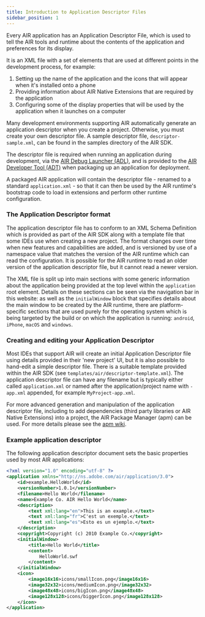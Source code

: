 ```yaml
---
title: Introduction to Application Descriptor Files
sidebar_position: 1
---
```


Every AIR application has an Application Descriptor File, which is used to tell the AIR tools and runtime about the contents of the application and preferences for its display.

It is an XML file with a set of elements that are used at different points in the development process, for example:

1. Setting up the name of the application and the icons that will appear when it's installed onto a phone
2. Providing information about AIR Native Extensions that are required by the application
3. Configuring some of the display properties that will be used by the application when it launches on a computer

Many development environments supporting AIR automatically generate an application descriptor when you create a project. Otherwise, you must create your own descriptor file. A sample descriptor file, `descriptor-sample.xml`, can be found in the samples directory of the AIR SDK.

The descriptor file is required when running an application during development, via the [AIR Debug Launcher (ADL)](../air-debug-launcher), and is provided to the [AIR Developer Tool (ADT)](../air-developer-tool/index) when packaging up an application for deployment.

A packaged AIR application will contain the descriptor file - renamed to a standard `application.xml` - so that it can then be used by the AIR runtime's bootstrap code to load in extensions and perform other runtime configuration.

### The Application Descriptor format

The application descriptor file has to conform to an XML Schema Definition which is provided as part of the AIR SDK along with a template file that some IDEs use when creating a new project.
The format changes over time when new features and capabilities are added, and is versioned by use of a namespace value that matches the version of the AIR runtime which can read the configuration.
It is possible for the AIR runtime to read an older version of the application descriptor file, but it cannot read a newer version.

The XML file is split up into main sections with some generic information about the application being provided at the top level within the `application` root element. Details on these sections can be
seen via the navigation bar in this website: as well as the `initialWindow` block that specifies details about the main window to be created by the AIR runtime, there are platform-specific sections that
are used purely for the operating system which is being targeted by the build or on which the application is running: `android`, `iPhone`, `macOS` and `windows`.

### Creating and editing your Application Descriptor

Most IDEs that support AIR will create an initial Application Descriptor file using details provided in their 'new project' UI, but it is also possible to hand-edit a simple descriptor file.
There is a suitable template provided within the AIR SDK (see `templates/air/descriptor-template.xml`). The application descriptor file can have any filename but is typically either called `application.xml`
or named after the application/project name with `-app.xml` appended, for example `MyProject-app.xml`.

For more advanced generation and manipulation of the application descriptor file, including to add dependencies (third party libraries or AIR Native Extensions) into a project, the
AIR Package Manager (apm) can be used. For more details please see the [apm wiki](https://github.com/airsdk/apm/wiki).


### Example application descriptor

The following application descriptor document sets the basic properties used by most AIR applications:

```xml
<?xml version="1.0" encoding="utf-8" ?> 
<application xmlns="http://ns.adobe.com/air/application/3.0"> 
    <id>example.HelloWorld</id> 
    <versionNumber>1.0.1</versionNumber> 
    <filename>Hello World</filename> 
    <name>Example Co. AIR Hello World</name> 
    <description> 
        <text xml:lang="en">This is an example.</text> 
        <text xml:lang="fr">C'est un exemple.</text> 
        <text xml:lang="es">Esto es un ejemplo.</text> 
    </description> 
    <copyright>Copyright (c) 2010 Example Co.</copyright> 
    <initialWindow> 
        <title>Hello World</title> 
        <content> 
            HelloWorld.swf 
        </content> 
    </initialWindow>  
    <icon> 
        <image16x16>icons/smallIcon.png</image16x16> 
        <image32x32>icons/mediumIcon.png</image32x32> 
        <image48x48>icons/bigIcon.png</image48x48> 
        <image128x128>icons/biggerIcon.png</image128x128>  
    </icon> 
</application>
```